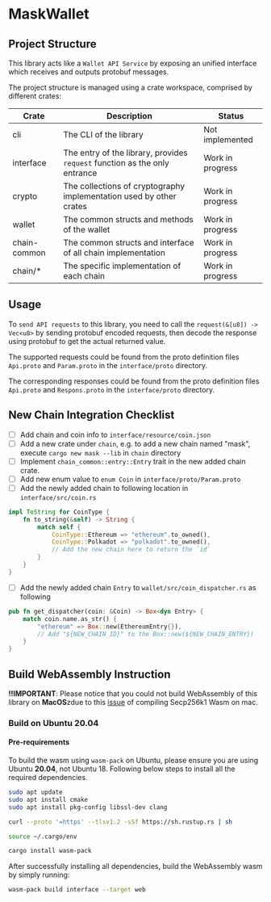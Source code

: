 # MaskWallet

## Project Structure

This library acts like a `Wallet API Service` by exposing an unified interface which receives and outputs protobuf messages.

The project structure is managed using a crate workspace, comprised by different crates:

| Crate        | Description                                                                | Status           |
| ------------ | -------------------------------------------------------------------------- | ---------------- |
| cli          | The CLI of the library                                                     | Not implemented  |
| interface    | The entry of the library, provides `request` function as the only entrance | Work in progress |
| crypto       | The collections of cryptography implementation used by other crates        | Work in progress |
| wallet       | The common structs and methods of the wallet                               | Work in progress |
| chain-common | The common structs and interface of all chain implementation               | Work in progress |
| chain/\*     | The specific implementation of each chain                                  | Work in progress |

## Usage

To `send API requests` to this library, you need to call the `request(&[u8]) -> Vec<u8>` by sending protobuf encoded requests,
then decode the response using protobuf to get the actual returned value.

The supported requests could be found from the proto definition files `Api.proto` and `Param.proto` in the `interface/proto` directory.

The corresponding responses could be found from the proto definition files `Api.proto` and `Respons.proto` in the `interface/proto` directory.

## New Chain Integration Checklist

- [ ] Add chain and coin info to `interface/resource/coin.json`
- [ ] Add a new crate under `chain`, e.g. to add a new chain named "mask", execute `cargo new mask --lib` in `chain` directory
- [ ] Implement `chain_common::entry::Entry` trait in the new added chain crate.
- [ ] Add new enum value to `enum Coin` in `interface/proto/Param.proto`
- [ ] Add the newly added chain to following location in `interface/src/coin.rs`

```rust
impl ToString for CoinType {
    fn to_string(&self) -> String {
        match self {
            CoinType::Ethereum => "ethereum".to_owned(),
            CoinType::Polkadot => "polkadot".to_owned(),
            // Add the new chain here to return the `id`
        }
    }
}
```

- [ ] Add the newly added chain `Entry` to `wallet/src/coin_dispatcher.rs` as following

```rust
pub fn get_dispatcher(coin: &Coin) -> Box<dyn Entry> {
    match coin.name.as_str() {
        "ethereum" => Box::new(EthereumEntry{}),
        // Add "${NEW_CHAIN_ID}" to the Box::new(${NEW_CHAIN_ENTRY})
    }
}
```

## Build WebAssembly Instruction

**!!IMPORTANT**:
Please notice that you could not build WebAssembly of
this library on **MacOS**zdue to this [issue](https://github.com/DimensionDev/MaskWallet/issues/1)
of compiling Secp256k1 Wasm on mac.

### Build on Ubuntu 20.04

#### Pre-requirements

To build the wasm using `wasm-pack` on Ubuntu, please ensure you are using Ubuntu **20.04**, not Ubuntu 18.
Following below steps to install all the required dependencies.

```bash
sudo apt update
sudo apt install cmake
sudo apt install pkg-config libssl-dev clang

curl --proto '=https' --tlsv1.2 -sSf https://sh.rustup.rs | sh

source ~/.cargo/env

cargo install wasm-pack
```

After successfully installing all dependencies, build the WebAssembly wasm by simply running:

```bash
wasm-pack build interface --target web
```
